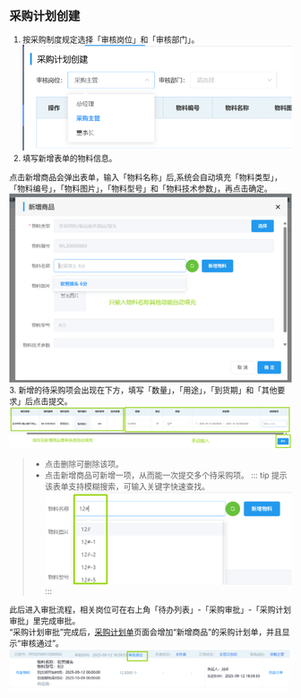 ## 采购计划创建
1. 按采购制度规定选择「审核岗位」和「审核部门」。 
![图片](/images/purchase/create.png)    
2. 填写新增表单的物料信息。

点击<kbd>新增商品</kbd>会弹出表单，输入「物料名称」后,系统会自动填充「物料类型」，「物料编号」，「物料图片」，「物料型号」和「物料技术参数」，再点击<kbd>确定</kbd>。
![图片](/images/purchase/create1.png)
3. 新增的待采购项会出现在下方，填写「数量」，「用途」，「到货期」和「其他要求」后点击<kbd>提交</kbd>。 
![图片](/images/purchase/create3.png) 
>+ 点击<kbd>删除</kbd>可删除该项。  
>+ 点击<kbd>新增商品</kbd>可新增一项，从而能一次提交多个待采购项。
::: tip 提示
该表单支持模糊搜索，可输入关键字快速查找。  
![图片](/images/purchase/create2.png)  
:::
<!-- 2. 选择「物料类型」。  
点击<kbd>新增商品</kbd>会弹出表单，先点击「物料类型」后的<kbd>选择</kbd>，在新弹出的“新增商品”表单中选择物料类型，然后点击<kbd>确定</kbd>。  
::: tip 提示
该表单支持模糊搜索，可输入关键字快速查找。  
![图片](/images/purchase/cgjhcj.jpg)  
:::
::: warning 提醒
所选的物料类型必须是最后一级（即前面没有展开三角形的），否则弹出如下警告。  
![图片](/images/purchase/cgjhcj2.jpg)  
:::
::: tip 提示
这一步选择的是“类型”。因此输入数字“7”不会出现“7#电池”的选项，而应该输入“电池”并选择该类型，在下一步中选择“7#电池”。  
:::
3. 选择表单中的「物料名称」并点击<kbd>确定</kbd>。  
（在未指定具体型号规格参数时，可不选择「物料名称」，之后在<u>带采购清单</u>页面选择「物料名称」）。
![图片](/images/purchase/cgjhcj3.jpg)  
>+ 点击<kbd>新增物料</kbd>可跳转到<u>物料表</u>页面新增物料。  
（若未成功跳转，请向部门领导申请新增）。  
4. 新增的待采购项会出现在下方，填写相关信息后点击<kbd>提交</kbd>。  
>+ 点击<kbd>删除</kbd>可删除该项。  
>+ 点击<kbd>新增商品</kbd>可新增一项，从而能一次提交多个待采购项。 -->

此后进入审批流程，相关岗位可在右上角「待办列表」-「采购审批」-「采购计划审批」里完成审批。  
<ShowImg src="/images/process/cg-cgjhsp.png" text="“采购计划审批”的审批流程图"/> 
“采购计划审批”完成后，<u>采购计划单</u>页面会增加“新增商品”的采购计划单，并且显示“审核通过”。 
![图片](/images/purchase/create4.png) 
